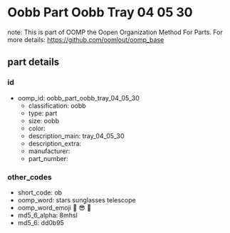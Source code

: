 # Oobb Part Oobb Tray 04 05 30  

note: This is part of OOMP the Oopen Organization Method For Parts. For more details: https://github.com/oomlout/oomp_base

##  part details





### id
* oomp_id: oobb_part_oobb_tray_04_05_30
  * classification: oobb
  * type: part
  * size: oobb
  * color: 
  * description_main: tray_04_05_30
  * description_extra: 
  * manufacturer: 
  * part_number: 

### other_codes
* short_code: ob
* oomp_word: stars sunglasses telescope
* oomp_word_emoji :stars: :sunglasses: :telescope:
* md5_6_alpha: 8mhsl
* md5_6: dd0b95